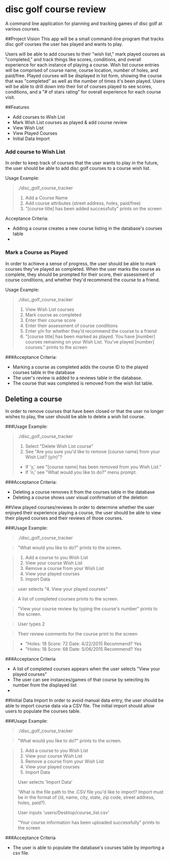 # disc golf course review
A command line application for planning and tracking games of disc golf at various courses. 

##Project Vision
This app will be a small command-line program that tracks disc golf courses the user has played and wants to play. 

Users will be able to add courses to their "wish list," mark played courses as "completed," and track things like scores, conditions, and overall experience for each instance of playing a course. Wish list course entries will be comprised of course name, course location, number of holes, and paid/free. Played courses will be displayed in list form, showing the course that was "completed" as well as the number of times it's been played. Users will be able to drill down into their list of courses played to see scores, conditions, and a "# of stars rating" for overall experience for each course visit. 

##Features 

* Add courses to Wish List
* Mark Wish List courses as played & add course review
* View Wish List
* View Played Courses
* Initial Data Import

### Add course to Wish List
In order to keep track of courses that the user wants to play in the future, the user should be able to add disc golf courses to a course wish list. 

Usage Example:
> ./disc_golf_course_tracker
> 
> 1. Add a Course Name
> 2. Add course attributes (street address, holes, paid/free)
> 3. "[course title] has been added successfully" prints on the screen

Acceptance Criteria: 
 * Adding a course creates a new course listing in the database's courses table
 * 

### Mark a Course as Played
In order to achieve a sense of progress, the user should be able to mark courses they've played as completed. When the user marks the course as complete, they should be prompted for their score, their assessment of course conditions, and whether they'd recommend the course to a friend.

Usage Example: 
> ./disc_golf_course_tracker
> 
> 1. View Wish List courses
> 2. Mark course as completed
> 3. Enter their course score
> 4. Enter their assessment of course conditions
> 5. Enter y/n for whether they'd recommend the course to a friend
> 6. "[course title] has been marked as played. You have [number] courses remaining on your Wish List. You've played [number] courses." prints to the screen

###Acceptance Criteria: 
  * Marking a course as completed adds the course ID to the played courses table in the database
  * The user's review is added to a reviews table in the database.
  * The course that was completed is removed from the wish list table. 
 
## Deleting a course
In order to remove courses that have been closed or that the user no longer wishes to play, the user should be able to delete a wish list course. 

###Usage Example:
> ./disc_golf_course_tracker
> 
> 1. Select "Delete Wish List course"
> 2. See "Are you sure you'd like to remove [course name] from your Wish List? (y/n)"?
>   - If 'y,' see "[course name] has been removed from you Wish List."
>   - If 'n,' see "What would you like to do?" menu prompt.

###Acceptance Criteria: 
  * Deleting a course removes it from the courses table in the database
  * Deleting a course shows user visual confirmation of the deletion

##View played courses/reviews
In order to determine whether the user enjoyed their experience playing a course, the user should be able to view their played courses and their reviews of those courses. 

###Usage Example:
> ./disc_golf_course_tracker

> "What would you like to do?" prints to the screen.

> 1. Add a course to you Wish List
> 2. View your course Wish List
> 3. Remove a course from your Wish List
> 4. View your played courses
> 5. Import Data

> user selects "4. View your played courses"

> A list of completed courses prints to the screen.

> "View your course review by typing the course's number" prints to the screen.

> User types 2

> Their review comments for the course print to the screen

> * "Holes: 18 Score: 72 Date: 4/22/2015 Recommend? Yes
> * "Holes: 18 Score: 68 Date: 5/06/2015 Recommend? Yes

###Acceptance Criteria

* A list of completed courses appears when the user selects "View your played courses"
* The user can see instances/games of that course by selecting its number from the displayed list
* 
##Initial Data Import
In order to avoid manual data entry, the user should be able to import course data via a CSV file. The initial import should allow users to populate the courses table.

###Usage Example:
> ./disc_golf_course_tracker

> "What would you like to do?" prints to the screen.

> 1. Add a course to you Wish List
> 2. View your course Wish List
> 3. Remove a course from your Wish List
> 4. View your played courses
> 5. Import Data
> 
> User selects 'Import Data'
> 
>'What is the file path to the .CSV file you'd like to import? Import must be in the format of
(id, name, city, state, zip code, street address, holes, paid?).
>
> User inputs 'users/Desktop/course_list.csv'
>
> "Your course information has been uploaded successfully" prints to the screen

###Acceptance Criteria
* The user is able to populate the database's courses table by importing a csv file. 

